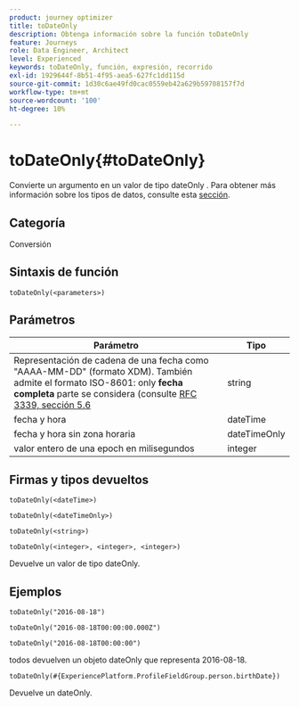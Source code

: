 ```yaml
---
product: journey optimizer
title: toDateOnly
description: Obtenga información sobre la función toDateOnly
feature: Journeys
role: Data Engineer, Architect
level: Experienced
keywords: toDateOnly, función, expresión, recorrido
exl-id: 1929644f-8b51-4f95-aea5-627fc1dd115d
source-git-commit: 1d30c6ae49fd0cac0559eb42a629b59708157f7d
workflow-type: tm+mt
source-wordcount: '100'
ht-degree: 10%

---
```


# toDateOnly{#toDateOnly}

Convierte un argumento en un valor de tipo dateOnly . Para obtener más información sobre los tipos de datos, consulte esta [sección](../expression/data-types.md).

## Categoría

Conversión

## Sintaxis de función

`toDateOnly(<parameters>)`

## Parámetros

| Parámetro | Tipo |
|-----------|------------------|
| Representación de cadena de una fecha como &quot;AAAA-MM-DD&quot; (formato XDM). También admite el formato ISO-8601: only **fecha completa** parte se considera (consulte [RFC 3339, sección 5.6](https://www.rfc-editor.org/rfc/rfc3339#section-5.6) | string |
| fecha y hora | dateTime |
| fecha y hora sin zona horaria | dateTimeOnly |
| valor entero de una epoch en milisegundos | integer |

## Firmas y tipos devueltos

`toDateOnly(<dateTime>)`

`toDateOnly(<dateTimeOnly>)`

`toDateOnly(<string>)`

`toDateOnly(<integer>, <integer>, <integer>)`

Devuelve un valor de tipo dateOnly.

## Ejemplos

`toDateOnly("2016-08-18")`

`toDateOnly("2016-08-18T00:00:00.000Z")`

`toDateOnly("2016-08-18T00:00:00")`

todos devuelven un objeto dateOnly que representa 2016-08-18.

`toDateOnly(#{ExperiencePlatform.ProfileFieldGroup.person.birthDate})`

Devuelve un dateOnly.
